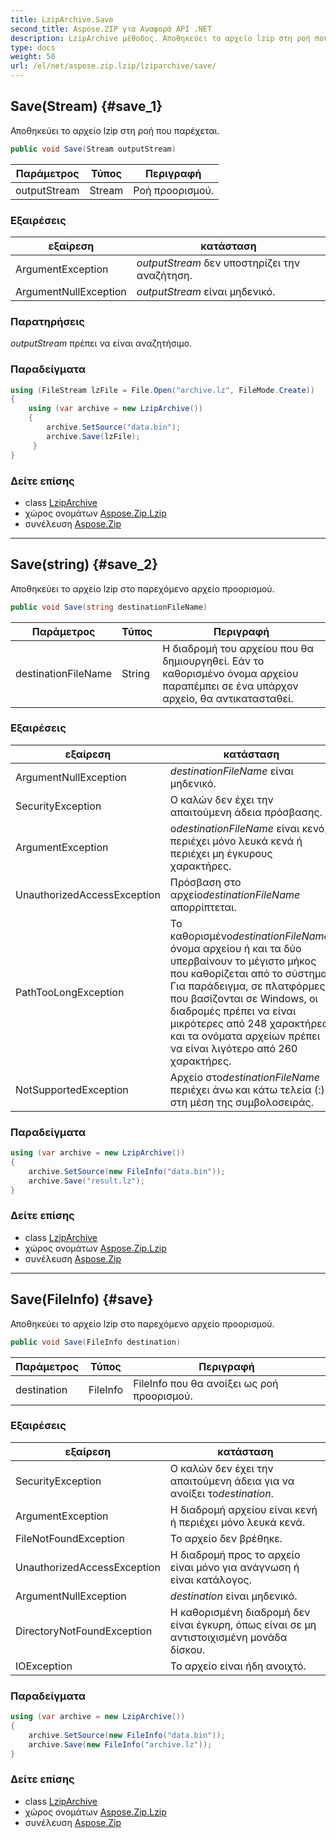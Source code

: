 ```yaml
---
title: LzipArchive.Save
second_title: Aspose.ZIP για Αναφορά API .NET
description: LzipArchive μέθοδος. Αποθηκεύει το αρχείο lzip στη ροή που παρέχεται.
type: docs
weight: 50
url: /el/net/aspose.zip.lzip/lziparchive/save/
---
```

## Save(Stream) {#save_1}

Αποθηκεύει το αρχείο lzip στη ροή που παρέχεται.

```csharp
public void Save(Stream outputStream)
```

| Παράμετρος | Τύπος | Περιγραφή |
| --- | --- | --- |
| outputStream | Stream | Ροή προορισμού. |

### Εξαιρέσεις

| εξαίρεση | κατάσταση |
| --- | --- |
| ArgumentException | *outputStream* δεν υποστηρίζει την αναζήτηση. |
| ArgumentNullException | *outputStream* είναι μηδενικό. |

### Παρατηρήσεις

*outputStream* πρέπει να είναι αναζητήσιμο.

### Παραδείγματα

```csharp
using (FileStream lzFile = File.Open("archive.lz", FileMode.Create))
{
    using (var archive = new LzipArchive())
    {
        archive.SetSource("data.bin");
        archive.Save(lzFile);
     }
}
```

### Δείτε επίσης

* class [LzipArchive](../)
* χώρος ονομάτων [Aspose.Zip.Lzip](../../lziparchive/)
* συνέλευση [Aspose.Zip](../../../)

---

## Save(string) {#save_2}

Αποθηκεύει το αρχείο lzip στο παρεχόμενο αρχείο προορισμού.

```csharp
public void Save(string destinationFileName)
```

| Παράμετρος | Τύπος | Περιγραφή |
| --- | --- | --- |
| destinationFileName | String | Η διαδρομή του αρχείου που θα δημιουργηθεί. Εάν το καθορισμένο όνομα αρχείου παραπέμπει σε ένα υπάρχον αρχείο, θα αντικατασταθεί. |

### Εξαιρέσεις

| εξαίρεση | κατάσταση |
| --- | --- |
| ArgumentNullException | *destinationFileName* είναι μηδενικό. |
| SecurityException | Ο καλών δεν έχει την απαιτούμενη άδεια πρόσβασης. |
| ArgumentException | ο*destinationFileName* είναι κενό, περιέχει μόνο λευκά κενά ή περιέχει μη έγκυρους χαρακτήρες. |
| UnauthorizedAccessException | Πρόσβαση στο αρχείο*destinationFileName* απορρίπτεται. |
| PathTooLongException | Το καθορισμένο*destinationFileName*, όνομα αρχείου ή και τα δύο υπερβαίνουν το μέγιστο μήκος που καθορίζεται από το σύστημα. Για παράδειγμα, σε πλατφόρμες που βασίζονται σε Windows, οι διαδρομές πρέπει να είναι μικρότερες από 248 χαρακτήρες και τα ονόματα αρχείων πρέπει να είναι λιγότερο από 260 χαρακτήρες. |
| NotSupportedException | Αρχείο στο*destinationFileName* περιέχει άνω και κάτω τελεία (:) στη μέση της συμβολοσειράς. |

### Παραδείγματα

```csharp
using (var archive = new LzipArchive()) 
{
    archive.SetSource(new FileInfo("data.bin"));
    archive.Save("result.lz");
}
```

### Δείτε επίσης

* class [LzipArchive](../)
* χώρος ονομάτων [Aspose.Zip.Lzip](../../lziparchive/)
* συνέλευση [Aspose.Zip](../../../)

---

## Save(FileInfo) {#save}

Αποθηκεύει το αρχείο lzip στο παρεχόμενο αρχείο προορισμού.

```csharp
public void Save(FileInfo destination)
```

| Παράμετρος | Τύπος | Περιγραφή |
| --- | --- | --- |
| destination | FileInfo | FileInfo που θα ανοίξει ως ροή προορισμού. |

### Εξαιρέσεις

| εξαίρεση | κατάσταση |
| --- | --- |
| SecurityException | Ο καλών δεν έχει την απαιτούμενη άδεια για να ανοίξει το*destination*. |
| ArgumentException | Η διαδρομή αρχείου είναι κενή ή περιέχει μόνο λευκά κενά. |
| FileNotFoundException | Το αρχείο δεν βρέθηκε. |
| UnauthorizedAccessException | Η διαδρομή προς το αρχείο είναι μόνο για ανάγνωση ή είναι κατάλογος. |
| ArgumentNullException | *destination* είναι μηδενικό. |
| DirectoryNotFoundException | Η καθορισμένη διαδρομή δεν είναι έγκυρη, όπως είναι σε μη αντιστοιχισμένη μονάδα δίσκου. |
| IOException | Το αρχείο είναι ήδη ανοιχτό. |

### Παραδείγματα

```csharp
using (var archive = new LzipArchive()) 
{
    archive.SetSource(new FileInfo("data.bin"));
    archive.Save(new FileInfo("archive.lz"));
}
```

### Δείτε επίσης

* class [LzipArchive](../)
* χώρος ονομάτων [Aspose.Zip.Lzip](../../lziparchive/)
* συνέλευση [Aspose.Zip](../../../)


